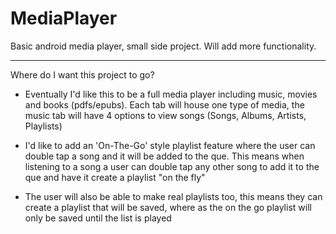 MediaPlayer
===========

Basic android media player, small side project. Will add more functionality.

--------------------------------------------------------------------------------
Where do I want this project to go? 

- Eventually I'd like this to be a full media player including music, movies and books (pdfs/epubs). 
Each tab will house one type of media, the music tab will have 4 options to view songs (Songs, Albums, Artists, Playlists)

- I'd like to add an 'On-The-Go' style playlist feature where the user can double tap a song and it will be added to the que.
This means when listening to a song a user can double tap any other song to add it to the que and have it create a playlist "on the fly"

- The user will also be able to make real playlists too, this means they can create a playlist that will be saved, where as the on the go playlist will only be saved until the list is played

